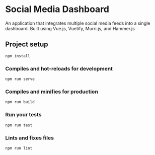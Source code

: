 # Social Media Dashboard
An application that integrates multiple social media feeds into a single dashboard. Built using Vue.js, Vuetify, Murri.js, and Hammer.js

## Project setup
```
npm install
```

### Compiles and hot-reloads for development
```
npm run serve
```

### Compiles and minifies for production
```
npm run build
```

### Run your tests
```
npm run test
```

### Lints and fixes files
```
npm run lint
```

